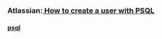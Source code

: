 ### Atlassian:[ How to create a user with PSQL](https://www.atlassian.com/data/admin/create-a-user-with-psql)
#### [psql](https://www.postgresql.org/docs/8.0/sql-createuser.html)
